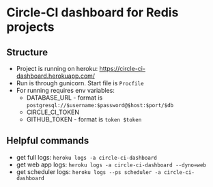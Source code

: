 # Circle-CI dashboard for Redis projects

## Structure

* Project is running on heroku: https://circle-ci-dashboard.herokuapp.com/
* Run is through gunicorn. Start file is `Procfile`
* For running requires env variables:
    * DATABASE_URL - format is `postgresql://$username:$password@$host:$port/$db`
    * CIRCLE_CI_TOKEN
    * GITHUB_TOKEN - format is `token $token`

## Helpful commands

* get full logs: `heroku logs -a circle-ci-dashboard` 
* get web app logs: `heroku logs -a circle-ci-dashboard --dyno=web`
* get scheduler logs: `heroku logs --ps scheduler -a circle-ci-dashboard`
